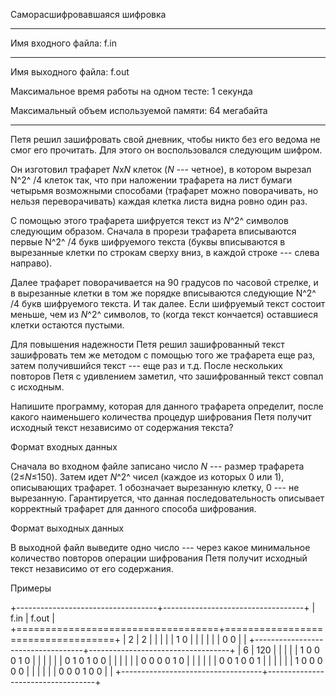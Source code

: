 Саморасшифровавшаяся шифровка

  -----------------------------------------------------------------------
  Имя входного файла:                                f.in
  -------------------------------------------------- --------------------
  Имя выходного файла:                               f.out

  Максимальное время работы на одном тесте:          1 секунда

  Максимальный объем используемой памяти:            64 мегабайта

                                                     
  -----------------------------------------------------------------------

Петя решил зашифровать свой дневник, чтобы никто без его ведома не смог
его прочитать. Для этого он воспользовался следующим шифром.

Он изготовил трафарет *N*x*N* клеток (*N* --- четное), в котором вырезал
N^2^ /4 клеток так, что при наложении трафарета на лист бумаги четырьмя
возможными способами (трафарет можно поворачивать, но нельзя
переворачивать) каждая клетка листа видна ровно один раз.

С помощью этого трафарета шифруется текст из *N*^2^ символов следующим
образом. Сначала в прорези трафарета вписываются первые N^2^ /4 букв
шифруемого текста (буквы вписываются в вырезанные клетки по строкам
сверху вниз, в каждой строке --- слева направо).

Далее трафарет поворачивается на 90 градусов по часовой стрелке, и в
вырезанные клетки в том же порядке вписываются следующие N^2^ /4 букв
шифруемого текста. И так далее. Если шифруемый текст состоит меньше, чем
из *N*^2^ символов, то (когда текст кончается) оставшиеся клетки
остаются пустыми.

Для повышения надежности Петя решил зашифрованный текст зашифровать тем
же методом с помощью того же трафарета еще раз, затем получившийся текст
--- еще раз и т.д. После нескольких повторов Петя с удивлением заметил,
что зашифрованный текст совпал с исходным.

Напишите программу, которая для данного трафарета определит, после
какого наименьшего количества процедур шифрования Петя получит исходный
текст независимо от содержания текста?

Формат входных данных

Сначала во входном файле записано число *N* --- размер трафарета
(2≤*N*≤150). Затем идет *N*^2^ чисел (каждое из которых 0 или 1),
описывающих трафарет. 1 обозначает вырезанную клетку, 0 --- не
вырезанную. Гарантируется, что данная последовательность описывает
корректный трафарет для данного способа шифрования.

Формат выходных данных

В выходной файл выведите одно число --- через какое минимальное
количество повторов операции шифрования Петя получит исходный текст
независимо от его содержания.

Примеры

+-----------------------------------+-----------------------------------+
| f.in                              | f.out                             |
+===================================+===================================+
| 2                                 | 2                                 |
|                                   |                                   |
| 1 0                               |                                   |
|                                   |                                   |
| 0 0                               |                                   |
+-----------------------------------+-----------------------------------+
| 6                                 | 120                               |
|                                   |                                   |
| 1 0 0 0 1 0                       |                                   |
|                                   |                                   |
| 0 1 0 1 0 0                       |                                   |
|                                   |                                   |
| 0 0 0 0 1 0                       |                                   |
|                                   |                                   |
| 0 0 1 0 0 1                       |                                   |
|                                   |                                   |
| 1 0 0 0 0 0                       |                                   |
|                                   |                                   |
| 0 0 0 1 0 0                       |                                   |
+-----------------------------------+-----------------------------------+
